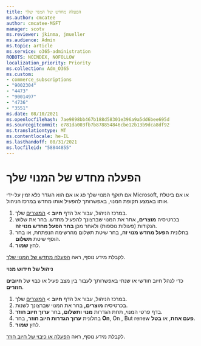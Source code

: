 ```yaml
---
title: הפעלה מחדש של המנוי שלך
ms.author: cmcatee
author: cmcatee-MSFT
manager: scotv
ms.reviewer: jkinma, jmueller
ms.audience: Admin
ms.topic: article
ms.service: o365-administration
ROBOTS: NOINDEX, NOFOLLOW
localization_priority: Priority
ms.collection: Adm_O365
ms.custom:
- commerce_subscriptions
- "9002304"
- "4473"
- "9001497"
- "4736"
- "3551"
ms.date: 08/10/2021
ms.openlocfilehash: 7ae9898bb467b188d58301e396a9a5dd6bee695d
ms.sourcegitcommit: e781da003fb7b878854846cbe12b13b9dca8df92
ms.translationtype: MT
ms.contentlocale: he-IL
ms.lasthandoff: 08/31/2021
ms.locfileid: "58844855"
---
```

# <a name="reactivate-your-subscription"></a>הפעלה מחדש של המנוי שלך

אם תוקף המנוי שלך פג או אם הוא הוגדר כלא זמין על-ידי Microsoft, או אם ביטלת אותו באמצע תקופת המנוי, באפשרותך להפעיל אותו מחדש במרכז הניהול.

1. במרכז הניהול, עבור אל הדף **חיוב**  >  [המוצרים](https://go.microsoft.com/fwlink/p/?linkid=842054) שלך.
2. בכרטיסיה **מוצרים,** אתר את המנוי שברצונך להפעיל מחדש. בחר את שלוש הנקודות (פעולות נוספות) ולאחר מכן **בחר הפעל מחדש מנוי זה**.
3. בחלונית **הפעל מחדש מנוי זה,** בחר שיטת תשלום מהרשימה הנפתחת, או בחר הוסף שיטת **תשלום**.
4. לחץ **שמור**.

לקבלת מידע נוסף, ראה [הפעלה מחדש של המנוי שלך](https://docs.microsoft.com/microsoft-365/commerce/subscriptions/reactivate-your-subscription).

**ניהול של חידוש מנוי**

כדי לנהל חיוב חודשי או שנתי באפשרותך לעבור בין מצב פעיל או כבוי של **חיובים חוזרים**.

1. במרכז הניהול, עבור אל הדף **חיוב**  >  [המוצרים](https://go.microsoft.com/fwlink/p/?linkid=842054) שלך.
2. בכרטיסיה **מוצרים,** בחר את המנוי שברצונך לשנות.
3. בדף פרטי המנוי, תחת הגדרות **מנוי ותשלום,** בחר **ערוך חיוב חוזר**.
4. בחלונית **ערוך הגדרות חיוב חוזר,** בחר **On**, On , But renew **פעם אחת**, או **בטל**.
5. לחץ **שמור**.

לקבלת מידע נוסף, ראה [הפעלה או כיבוי של חיוב חוזר](https://docs.microsoft.com/microsoft-365/commerce/subscriptions/renew-your-subscription#turn-recurring-billing-off-or-on).